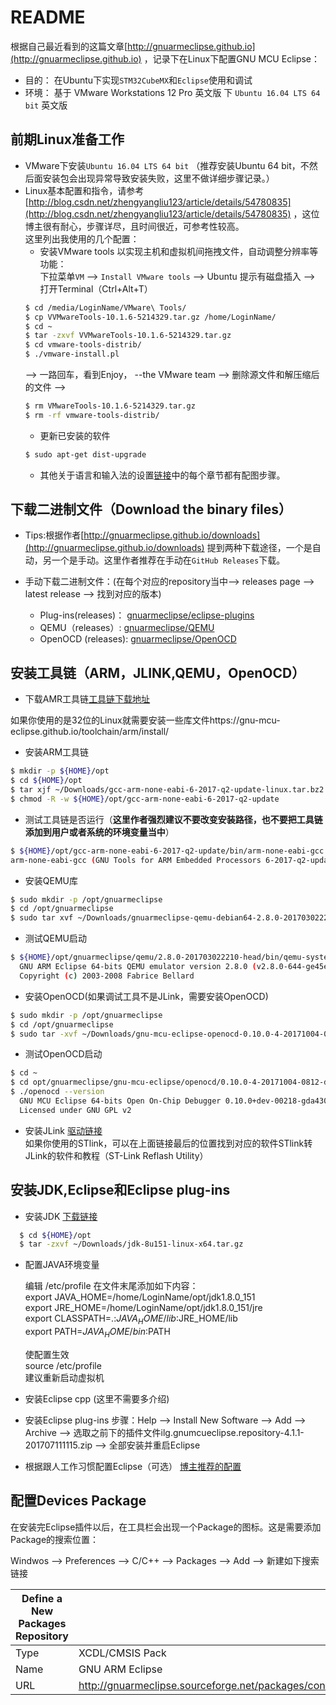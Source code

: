 # README

  根据自己最近看到的这篇文章[http://gnuarmeclipse.github.io](http://gnuarmeclipse.github.io) ，记录下在Linux下配置GNU MCU Eclipse：<br>
  
  * 目的： 在Ubuntu下实现`STM32CubeMX`和`Eclipse`使用和调试
  * 环境： 基于 VMware Workstations 12 Pro 英文版 下 `Ubuntu 16.04 LTS 64 bit` 英文版
  
## 前期Linux准备工作
  * VMware下安装`Ubuntu 16.04 LTS 64 bit` （推荐安装Ubuntu 64 bit，不然后面安装包会出现异常导致安装失败，这里不做详细步骤记录。）
  * Linux基本配置和指令，请参考[http://blog.csdn.net/zhengyangliu123/article/details/54780835](http://blog.csdn.net/zhengyangliu123/article/details/54780835) ，这位博主很有耐心，步骤详尽，且时间很近，可参考性较高。<br>
  这里列出我使用的几个配置：<br>
    * 安装VMware tools 以实现主机和虚拟机间拖拽文件，自动调整分辨率等功能：<br>
    下拉菜单`VM` --> `Install VMware tools` --> Ubuntu 提示有磁盘插入 --> 打开Terminal（Ctrl+Alt+T）
    ```Bash
    $ cd /media/LoginName/VMware\ Tools/
    $ cp VVMwareTools-10.1.6-5214329.tar.gz /home/LoginName/
    $ cd ~
    $ tar -zxvf VVMwareTools-10.1.6-5214329.tar.gz
    $ cd vmware-tools-distrib/
    $ ./vmware-install.pl
    ```
    --> 一路回车，看到Enjoy， --the VMware team --> 删除源文件和解压缩后的文件 -->
    ```Bash
    $ rm VMwareTools-10.1.6-5214329.tar.gz
    $ rm -rf vmware-tools-distrib/
    ```
    * 更新已安装的软件
    ```Bash
    $ sudo apt-get dist-upgrade
    ```
    * 其他关于语言和输入法的设置[链接](http://blog.csdn.net/zhengyangliu123/article/details/54780835)中的每个章节都有配图步骤。
    
## 下载二进制文件（Download the binary files）

* Tips:根据作者[http://gnuarmeclipse.github.io/downloads](http://gnuarmeclipse.github.io/downloads) 提到两种下载途径，一个是自动，另一个是手动。这里作者推荐在手动在`GitHub Releases`下载。

* 手动下载二进制文件：(在每个对应的repository当中--> releases page --> latest release --> 找到对应的版本)<br>
    * Plug-ins(releases)： [gnuarmeclipse/eclipse-plugins](https://github.com/gnu-mcu-eclipse/eclipse-plugins)
    * QEMU（releases）: [gnuarmeclipse/QEMU](https://github.com/gnu-mcu-eclipse/qemu)
    * OpenOCD (releases): [gnuarmeclipse/OpenOCD](https://github.com/gnu-mcu-eclipse/openocd)
    
## 安装工具链（ARM，JLINK,QEMU，OpenOCD）
  * 下载AMR工具链[工具链下载地址](https://developer.arm.com/open-source/gnu-toolchain/gnu-rm/downloads)
   
   如果你使用的是32位的Linux就需要安装一些库文件https://gnu-mcu-eclipse.github.io/toolchain/arm/install/
   
  * 安装ARM工具链
   ```Bash
   $ mkdir -p ${HOME}/opt
   $ cd ${HOME}/opt
   $ tar xjf ~/Downloads/gcc-arm-none-eabi-6-2017-q2-update-linux.tar.bz2
   $ chmod -R -w ${HOME}/opt/gcc-arm-none-eabi-6-2017-q2-update
   ```
  * 测试工具链是否运行（**这里作者强烈建议不要改变安装路径，也不要把工具链添加到用户或者系统的环境变量当中**）

   ```Bash
   $ ${HOME}/opt/gcc-arm-none-eabi-6-2017-q2-update/bin/arm-none-eabi-gcc --version
   arm-none-eabi-gcc (GNU Tools for ARM Embedded Processors 6-2017-q2-update) 6.3.1 20170620 (release) [ARM/embedded-6-branch     revision 249437]
   ```
   * 安装QEMU库
   ```Bash
   $ sudo mkdir -p /opt/gnuarmeclipse
   $ cd /opt/gnuarmeclipse
   $ sudo tar xvf ~/Downloads/gnuarmeclipse-qemu-debian64-2.8.0-201703022210-head.tgz
   ```
   * 测试QEMU启动
   ```Bash
   $ ${HOME}/opt/gnuarmeclipse/qemu/2.8.0-201703022210-head/bin/qemu-system-gnuarmeclipse --version
     GNU ARM Eclipse 64-bits QEMU emulator version 2.8.0 (v2.8.0-644-ge45e0e1-dirty)
     Copyright (c) 2003-2008 Fabrice Bellard
   ```
   * 安装OpenOCD(如果调试工具不是JLink，需要安装OpenOCD)
   ```Bash
   $ sudo mkdir -p /opt/gnuarmeclipse
   $ cd /opt/gnuarmeclipse
   $ sudo tar -xvf ~/Downloads/gnu-mcu-eclipse-openocd-0.10.0-4-20171004-0812-dev-debian64.tgz 
   ```
   * 测试OpenOCD启动
   ```Bash
   $ cd ~
   $ cd opt/gnuarmeclipse/gnu-mcu-eclipse/openocd/0.10.0-4-20171004-0812-dev/bin
   $ ./openocd --version
     GNU MCU Eclipse 64-bits Open On-Chip Debugger 0.10.0+dev-00218-gda43038f (2017-10-04-10:24)
     Licensed under GNU GPL v2
   ```
   * 安装JLink [驱动链接](https://www.segger.com/downloads/jlink#J-LinkSoftwareAndDocumentationPack) <br>
   如果你使用的STlink，可以在上面链接最后的位置找到对应的软件STlink转JLink的软件和教程（ST-Link Reflash Utility）

## 安装JDK,Eclipse和Eclipse plug-ins 

* 安装JDK [下载链接](http://www.oracle.com/technetwork/java/javase/downloads/jdk8-downloads-2133151.html)
```Bash
  $ cd ${HOME}/opt
  $ tar -zxvf ~/Downloads/jdk-8u151-linux-x64.tar.gz
```
* 配置JAVA环境变量

  编辑 /etc/profile
  在文件末尾添加如下内容： <br>
      export JAVA_HOME=/home/LoginName/opt/jdk1.8.0_151 <br>
      export JRE_HOME=/home/LoginName/opt/jdk1.8.0_151/jre <br>
      export CLASSPATH=.:$JAVA_HOME/lib:$JRE_HOME/lib <br>
      export PATH=$JAVA_HOME/bin:$PATH <br>
      
  使配置生效 <br>
  source /etc/profile <br>
  建议重新启动虚拟机
  
 * 安装Eclipse cpp (这里不需要多介绍)
 * 安装Eclipse plug-ins 
 步骤：Help --> Install New Software --> Add --> Archive --> 选取之前下的插件文件ilg.gnumcueclipse.repository-4.1.1-201707111115.zip
 --> 全部安装并重启Eclipse
 * 根据跟人工作习惯配置Eclipse（可选）
 [博主推荐的配置](https://gnu-mcu-eclipse.github.io/eclipse/workspace/preferences/)
 
## 配置Devices Package
  在安装完Eclipse插件以后，在工具栏会出现一个Package的图标。这是需要添加Package的搜索位置：
  
  Windwos --> Preferences --> C/C++ --> Packages --> Add --> 新建如下搜索链接
 
  |Define a New Packages Repository | |
  | ---------- | -------- |
  | Type | XCDL/CMSIS Pack|
  | Name | GNU ARM Eclipse |
  | URL | http://gnuarmeclipse.sourceforge.net/packages/content.xml |
  
   
 
  
    
    
    
  


